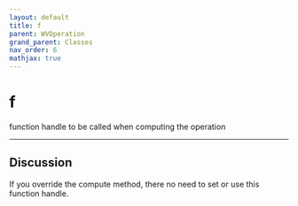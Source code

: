 ```yaml
---
layout: default
title: f
parent: WVOperation
grand_parent: Classes
nav_order: 6
mathjax: true
---
```


#  f

function handle to be called when computing the operation


---

## Discussion

  If you override the compute method, there no need to set or use
  this function handle.
  
